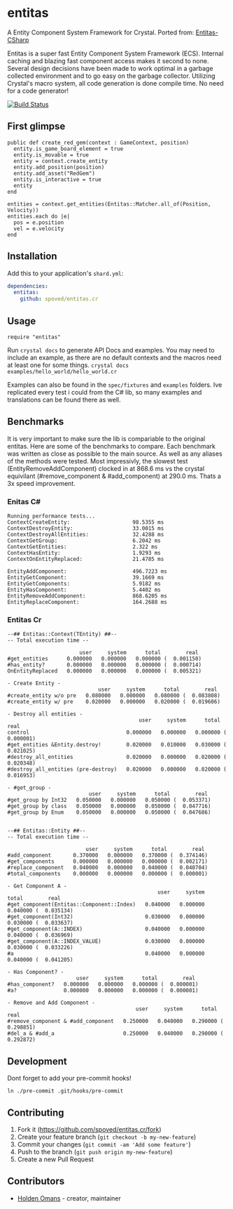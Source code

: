 # entitas

A Entity Component System Framework for Crystal. Ported from: [Entitas-CSharp](https://github.com/sschmid/Entitas-CSharp)

Entitas is a super fast Entity Component System Framework (ECS). Internal caching and blazing fast component access makes it second to none. Several design decisions have been made to work optimal in a garbage collected environment and to go easy on the garbage collector. Utilizing Crystal's macro system, all code generation is done compile time. No need for a code generator!

[![Build Status](https://travis-ci.com/spoved/spoved.cr.svg?branch=master)](https://travis-ci.com/spoved/spoved.cr)

## First glimpse

```crystal
public def create_red_gem(context : GameContext, position)
  entity.is_game_board_element = true
  entity.is_movable = true
  entity = context.create_entity
  entity.add_position(position)
  entity.add_asset("RedGem")
  entity.is_interactive = true
  entity
end
```

```crystal
entities = context.get_entities(Entitas::Matcher.all_of(Position, Velocity))
entities.each do |e|
  pos = e.position
  vel = e.velocity
end
```

## Installation

Add this to your application's `shard.yml`:

```yaml
dependencies:
  entitas:
    github: spoved/entitas.cr
```

## Usage

```crystal
require "entitas"
```

Run `crystal docs` to generate API Docs and examples. You may need to include an example, as there are no default contexts and the macros need at least one for some things. `crystal docs examples/hello_world/hello_world.cr`

Examples can also be found in the `spec/fixtures` and `examples` folders. Ive replicated every test i could from the C# lib, so many examples and translations can be found there as well.

## Benchmarks

It is very important to make sure the lib is compariable to the original entitas. Here are some of the benchmarks to compare. Each benchmark was written as close as possible to the main source. As well as any aliases of the methods were tested. Most impressivly, the slowest test (EntityRemoveAddComponent) clocked in at 868.6 ms vs the crystal equivilant (#remove_component & #add_component) at 290.0 ms. Thats a 3x speed improvement.

### Enitas C#
```
Running performance tests...
ContextCreateEntity:                    98.5355 ms
ContextDestroyEntity:                   33.0015 ms
ContextDestroyAllEntities:              32.4288 ms
ContextGetGroup:                        6.2042 ms
ContextGetEntities:                     2.322 ms
ContextHasEntity:                       1.9293 ms
ContextOnEntityReplaced:                21.4785 ms

EntityAddComponent:                     496.7223 ms
EntityGetComponent:                     39.1669 ms
EntityGetComponents:                    5.9182 ms
EntityHasComponent:                     5.4402 ms
EntityRemoveAddComponent:               868.6205 ms
EntityReplaceComponent:                 164.2688 ms
```

### Entitas Cr

```
--## Entitas::Context(TEntity) ##--
-- Total execution time --

                       user     system      total        real
#get_entities      0.000000   0.000000   0.000000 (  0.001150)
#has_entity?       0.000000   0.000000   0.000000 (  0.000714)
OnEntityReplaced   0.000000   0.000000   0.000000 (  0.005321)

- Create Entity -
                             user     system      total        real
#create_entity w/o pre   0.080000   0.000000   0.080000 (  0.083808)
#create_entity w/ pre    0.020000   0.000000   0.020000 (  0.019606)

- Destroy all entities -
                                          user     system      total        real
control                               0.000000   0.000000   0.000000 (  0.000001)
#get_entities &Entity.destroy!        0.020000   0.010000   0.030000 (  0.021025)
#destroy_all_entities                 0.020000   0.000000   0.020000 (  0.020348)
#destroy_all_entities (pre-destroy)   0.020000   0.000000   0.020000 (  0.016953)

- #get_group -
                          user     system      total        real
#get_group by Int32   0.050000   0.000000   0.050000 (  0.053371)
#get_group by class   0.050000   0.000000   0.050000 (  0.047716)
#get_group by Enum    0.050000   0.000000   0.050000 (  0.047686)


--## Entitas::Entity ##--
-- Total execution time --

                         user     system      total        real
#add_component       0.370000   0.000000   0.370000 (  0.374146)
#get_components      0.000000   0.000000   0.000000 (  0.002171)
#replace_component   0.040000   0.000000   0.040000 (  0.040704)
#total_components    0.000000   0.000000   0.000000 (  0.000001)

- Get Component A -
                                                user     system      total        real
#get_component(Entitas::Component::Index)   0.040000   0.000000   0.040000 (  0.035134)
#get_component(Int32)                       0.030000   0.000000   0.030000 (  0.033637)
#get_component(A::INDEX)                    0.040000   0.000000   0.040000 (  0.036969)
#get_component(A::INDEX_VALUE)              0.030000   0.000000   0.030000 (  0.033226)
#a                                          0.040000   0.000000   0.040000 (  0.041205)

- Has Component? -
                      user     system      total        real
#has_component?   0.000000   0.000000   0.000000 (  0.000001)
#a?               0.000000   0.000000   0.000000 (  0.000001)

- Remove and Add Component -
                                         user     system      total        real
#remove_component & #add_component   0.250000   0.040000   0.290000 (  0.298851)
#del_a & #add_a                      0.250000   0.040000   0.290000 (  0.292872)
```

## Development

Dont forget to add your pre-commit hooks!

```
ln ./pre-commit .git/hooks/pre-commit
```

## Contributing

1. Fork it (<https://github.com/spoved/entitas.cr/fork>)
2. Create your feature branch (`git checkout -b my-new-feature`)
3. Commit your changes (`git commit -am 'Add some feature'`)
4. Push to the branch (`git push origin my-new-feature`)
5. Create a new Pull Request

## Contributors

- [Holden Omans](https://github.com/kalinon) - creator, maintainer
